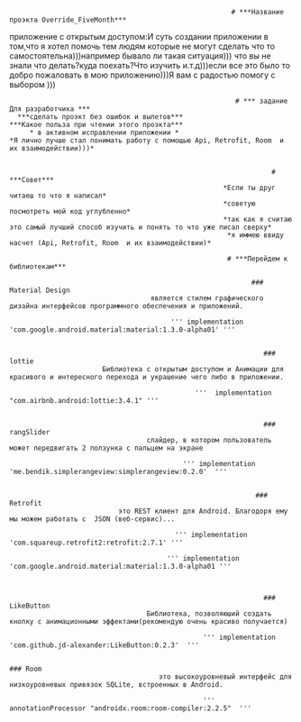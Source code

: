                                                            # ***Название проэкта Override_FiveMonth***
приложение с открытым доступом:И суть создании приложении в том,что я хотел помочь тем людям которые не могут сделать что то самостоятельна)))например бывало ли такая ситуация)))
что вы не знали что делать?куда поехать?Что изучить и.т.д)))если все это было то добро пожаловать в мою приложению)))Я вам с радостью помогу с выбором )))

                                                            # *** задание Для разработчика ***
      ***сделать проэкт без ошибок и вылетов***                                                ***Какое польза при чтении этого проэкта***  
         * в активном исправлении приложении *                                   *Я лично лучше стал понимать работу с помощью Api, Retrofit, Room  и их взаимодействии)))*
                                                                                               
                                                                                   
                                                                     # ***Совет***                       
                                                         *Если ты друг читаеш то что я написал*
                                                         *советую посмотреть мой код углубленно*
                                                         *так как я считаю это самый лучший способ изучить и понять то что уже писал сверху*
                                                          *я иммею ввиду насчет (Api, Retrofit, Room  и их взаимодействии)*
                                                          
                                                          # ***Перейдем к библиотекам***
                                                         
>                                                               
                                                                ### Material Design
                                       является стилем графического дизайна интерфейсов программного обеспечения и приложений.

                                            ''' implementation 'com.google.android.material:material:1.3.0-alpha01' '''

   
                                                                   ### lottie
                           Библиотека с открытым доступом и Анимации для красивого и интересного перехода и украшение чего либо в приложении.

                                                  '''  implementation "com.airbnb.android:lottie:3.4.1" '''
  
                                                                 
                                                                   ### rangSlider
                                      слайдер, в котором пользователь может передвигать 2 ползунка с пальцем на экране 

                                               ''' implementation 'me.bendik.simplerangeview:simplerangeview:0.2.0'  '''
                                                                 
                                                                 
                                                                 ### Retrofit
                               это REST клиент для Android. Благодоря ему мы можем работать с  JSON (веб-сервис)...

                                             ''' implementation 'com.squareup.retrofit2:retrofit:2.7.1' '''
   
                                           ''' implementation 'com.google.android.material:material:1.3.0-alpha01 '''
   
                                              
  
                                                                   ### LikeButton
                                      Библиотека, позволяюший создать кнопку с анимационными эффектами(рекомендую очень красиво получается)

                                                    ''' implementation 'com.github.jd-alexander:LikeButton:0.2.3'  '''
  
                                                                            ### Room
                                         это высокоуровневый интерфейс для низкоуровневых привязок SQLite, встроенных в Android.

                                                    '''  annotationProcessor "androidx.room:room-compiler:2.2.5"  '''
